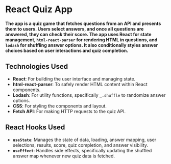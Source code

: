 # React Quiz App

**The app is a quiz game that fetches questions from an API and presents them to users. Users select answers, and once all questions are answered, they can check their score. The app uses React for state management, `html-react-parser` for rendering HTML in questions, and `lodash` for shuffling answer options. It also conditionally styles answer choices based on user interactions and quiz completion.**

## Technologies Used

- **React**: For building the user interface and managing state.
- **html-react-parser**: To safely render HTML content within React components.
- **Lodash**: For utility functions, specifically `_.shuffle` to randomize answer options.
- **CSS**: For styling the components and layout.
- **Fetch API**: For making HTTP requests to the quiz API.

## React Hooks Used

- **`useState`**: Manages the state of data, loading, answer mapping, user selections, results, score, quiz completion, and answer visibility.
- **`useEffect`**: Handles side effects, specifically updating the shuffled answer map whenever new quiz data is fetched.

